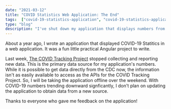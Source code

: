 ```yaml
---
date: "2021-03-12"
title: "COVID Statistics Web Application: The End"
tags:  ["covid-19-statistics-application", "covid-19-statistics-application-v3"]
type: "blog"
description: "I've shut down my application that displays numbers from the COVID Tracking Project."
---
```


About a year ago, I wrote an application that displayed COVID-19 Statitics in a web application.
It was a fun little practical Angular project to write.

Last week, [The COVID Tracking Project](https://covidtracking.com/) stopped collecting and reporting new data.
This is the primary data source for my application's numbers.
While it is possible to get data directly from the CDC now, the information isn't as easily available to access as the APIs for the COVID Tracking Project.
So, I will be taking the application offline over the weekend.
With COVID-19 numbers trending downward signficantly, I don't plan on updating the application to obtain data from a new source.

Thanks to everyone who gave me feedback on the application!
